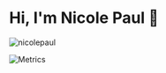 <h1 align="left">Hi, I'm Nicole Paul 👋</h1>

<p align="left"> <img src="https://komarev.com/ghpvc/?username=nicolepaul&label=Profile%20views&color=dedede&style=flat" alt="nicolepaul" /> </p>

![Metrics](https://metrics.lecoq.io/nicolepaul?template=classic&base=header%2C%20activity%2C%20community%2C%20repositories%2C%20metadata&base.indepth=false&base.hireable=false&base.skip=false&config.timezone=Europe%2FRome)
